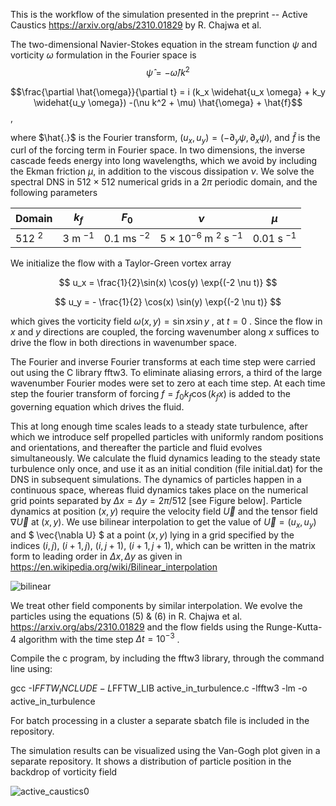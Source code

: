 This is the workflow of the simulation presented in the preprint -- Active Caustics https://arxiv.org/abs/2310.01829 by R. Chajwa et al.

The two-dimensional Navier-Stokes equation in the stream function $\psi$ and vorticity $\omega$ formulation in the Fourier space is 
$$\hat{\psi} = -\hat{\omega}/k^2$$

$$\frac{\partial \hat{\omega}}{\partial t} = i (k_x \widehat{u_x \omega} + k_y \widehat{u_y \omega}) -(\nu k^2 + \mu) \hat{\omega} + \hat{f}$$,

where $\hat{.}$ is the Fourier transform, $(u_x, u_y) = (-\partial_y \psi , \partial_x \psi)$, and $\hat{f}$ is the curl of the forcing term in Fourier space. 
In two dimensions, the inverse cascade feeds energy into long wavelengths, which we avoid by including the Ekman friction $\mu$, in addition to the viscous 
dissipation $\nu$. We solve the spectral DNS in $512 \times 512$ numerical grids in a $2\pi$ periodic domain, and the following parameters

|Domain | $k_{f}$ | $F_{0}$ | $\nu$ | $\mu$ |
|--|--|--|--|--|
|512 $^{2}$ | 3 m $^{-1}$ | 0.1 ms $^{-2}$ | $5\times 10^{-6}$ m $^{2}$ s $^{-1}$ | 0.01 s $^{-1}$ |

We initialize the flow with a Taylor-Green vortex array

$$ u_x  = \frac{1}{2}\sin(x) \cos(y) \exp{(-2 \nu t)} $$

$$ u_y = - \frac{1}{2} \cos(x) \sin(y) \exp{(-2 \nu t)} $$

which gives the vorticity field $` \omega (x,y) = \sin x \sin y `$ , at $` t= 0 `$ . Since the flow in $` x `$ and $` y `$ directions are coupled, the forcing wavenumber along $` x `$ suffices to drive the flow in both directions in wavenumber space.

The Fourier and inverse Fourier transforms at each time step were carried out using the C library fftw3.
To eliminate aliasing errors, a third of the large wavenumber Fourier modes were set to zero at each time step. At each time step the fourier transform of forcing $` f = f_{0} k_{f} \cos (k_{f} x) `$ is added to the governing equation which drives the fluid. 

This at long enough time scales leads to a steady state turbulence, after which we introduce self propelled particles with uniformly random positions and orientations, and thereafter the particle and fluid evolves simultaneously. We calculate the fluid dynamics leading to the steady state turbulence only once, and use it as an initial condition (file initial.dat) for the DNS in subsequent simulations. The dynamics of particles happen in a continuous space, whereas fluid dynamics takes place on the numerical grid points separated by $` \Delta x = \Delta y = 2 \pi /512 `$ [see Figure below]. Particle dynamics at position $` (x,y) `$ require the velocity field $` \vec{U} `$ and the tensor field $` \nabla \vec{U} `$ at $` (x,y) `$. We use bilinear interpolation to get the value of $` \vec{U} = (u_x, u_y) `$ and $` \vec{\nabla U} `$ at a point $` (x,y) `$ lying in a grid specified by the indices $` (i,j) `$, $` (i+1,j) `$, $` (i,j+1) `$, $` (i+1,j+1) `$, which can be written in the matrix form to leading order in $` \Delta x, \Delta y `$ as given in https://en.wikipedia.org/wiki/Bilinear_interpolation

![bilinear](https://github.com/user-attachments/assets/44f3cbbe-7263-43d3-9078-f60435e9bfdd)

We treat other field components by similar interpolation. We evolve the particles using the equations (5) & (6) in R. Chajwa et al. https://arxiv.org/abs/2310.01829 and the flow fields using the Runge-Kutta-4 algorithm with the time step $` \Delta t = 10^{-3} `$ .

Compile the c program, by including the fftw3 library, through the command line using:

gcc -I$FFTW_INCLUDE -L$FFTW_LIB active_in_turbulence.c -lfftw3 -lm -o active_in_turbulence

For batch processing in a cluster a separate sbatch file is included in the repository.

The simulation results can be visualized using the Van-Gogh plot given in a separate repository. It shows a distribution of particle position in the backdrop of vorticity field

![active_caustics0](https://github.com/user-attachments/assets/4a854282-83cd-4549-9aaa-1772e4821897)



